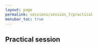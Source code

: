 ```yaml
---
layout: page
permalink: sessions/session_7/practical
menubar_toc: true
---
```


<script link="{{ site.baseurl }}/assets/js/vanilla-back-to-top.min.js"></script>
<script>addBackToTop()</script
<script src="{{ site.baseurl }}/assets/js/copyCodeSnippet.js" defer></script>
<script src="{{ site.baseurl }}/assets/js/copyCodeBlock.js" defer></script>

## Practical session 
